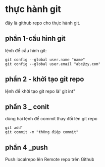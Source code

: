 # thực hành git
đây là github repo cho thực hành git.

## phần 1-cấu hình git

lệnh để cấu hình git:

```
git config --global user.name "name"
git config --global user.email "abc@zy.com"
```

## phần 2 - khởi tạo git repo
lệnh để khởi tạo git repo là' git int"

## phần 3 _ conit
dùng hai lệnh để commit thay đổi lên git repo
```
git add'
git commit -m "thông điệp commit"
```
## phần 4 _push

Push localrepo lên Remote repo trên Github
